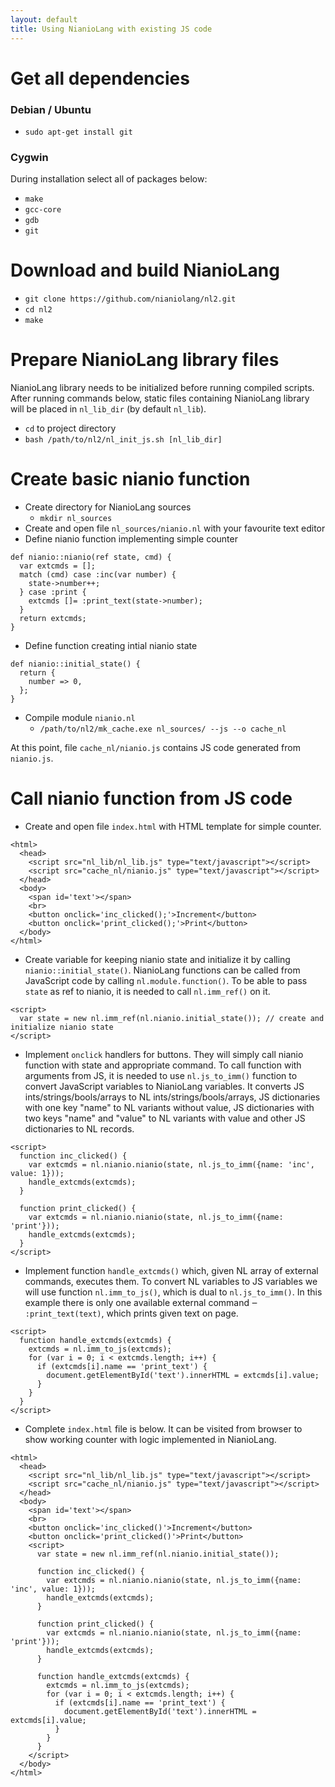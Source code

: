 ```yaml
---
layout: default
title: Using NianioLang with existing JS code 
---
```


# Get all dependencies

### Debian / Ubuntu
* `sudo apt-get install git`
### Cygwin
During installation select all of packages below:
* `make`
* `gcc-core`
* `gdb`
* `git`

# Download and build NianioLang
* `git clone https://github.com/nianiolang/nl2.git`
* `cd nl2`
* `make`

# Prepare NianioLang library files
NianioLang library needs to be initialized before running compiled scripts.
After running commands below, static files containing NianioLang library will be placed in `nl_lib_dir` (by default `nl_lib`).
* `cd` to project directory
* `bash /path/to/nl2/nl_init_js.sh [nl_lib_dir]`

# Create basic nianio function
* Create directory for NianioLang sources
  * `mkdir nl_sources`
* Create and open file `nl_sources/nianio.nl` with your favourite text editor
* Define nianio function implementing simple counter
```
def nianio::nianio(ref state, cmd) {
  var extcmds = [];
  match (cmd) case :inc(var number) {
    state->number++;
  } case :print {
    extcmds []= :print_text(state->number);
  }
  return extcmds;
}
```
* Define function creating intial nianio state
```
def nianio::initial_state() {
  return {
    number => 0,
  };
}
```
* Compile module `nianio.nl`
  * `/path/to/nl2/mk_cache.exe nl_sources/ --js --o cache_nl`

At this point, file `cache_nl/nianio.js` contains JS code generated from `nianio.js`.

# Call nianio function from JS code
* Create and open file `index.html` with HTML template for simple counter.
```
<html>
  <head>
    <script src="nl_lib/nl_lib.js" type="text/javascript"></script>
    <script src="cache_nl/nianio.js" type="text/javascript"></script>
  </head>
  <body>
    <span id='text'></span>
    <br>
    <button onclick='inc_clicked();'>Increment</button>
    <button onclick='print_clicked();'>Print</button>
  </body>
</html>
```
* Create variable for keeping nianio state and initialize it by calling `nianio::initial_state()`.
NianioLang functions can be called from JavaScript code by calling `nl.module.function()`.
To be able to pass `state` as ref to nianio, it is needed to call `nl.imm_ref()` on it.  
```
<script>
  var state = new nl.imm_ref(nl.nianio.initial_state()); // create and initialize nianio state
</script>
```
* Implement `onclick` handlers for buttons. They will simply call nianio function with state and appropriate command.
To call function with arguments from JS, it is needed to use `nl.js_to_imm()` function
to convert JavaScript variables to NianioLang variables. It converts JS ints/strings/bools/arrays to NL
ints/strings/bools/arrays, JS dictionaries with one key "name" to NL variants without value,
JS dictionaries with two keys "name" and "value" to NL variants with value and other JS dictionaries to NL records.
```
<script>
  function inc_clicked() {
    var extcmds = nl.nianio.nianio(state, nl.js_to_imm({name: 'inc', value: 1}));
    handle_extcmds(extcmds);
  }

  function print_clicked() {
    var extcmds = nl.nianio.nianio(state, nl.js_to_imm({name: 'print'}));
    handle_extcmds(extcmds);
  }
</script>
```
* Implement function `handle_extcmds()` which, given NL array of external commands, executes them.
To convert NL variables to JS variables we will use function `nl.imm_to_js()`, which is dual to `nl.js_to_imm()`.
In this example there is only one available external command ‒ `:print_text(text)`, which prints given text on page.
```
<script>
  function handle_extcmds(extcmds) {
    extcmds = nl.imm_to_js(extcmds);
    for (var i = 0; i < extcmds.length; i++) {
      if (extcmds[i].name == 'print_text') {
        document.getElementById('text').innerHTML = extcmds[i].value;
      }
    }
  }
</script>
```
* Complete `index.html` file is below.
It can be visited from browser to show working counter with logic implemented in NianioLang.
```
<html>
  <head>
    <script src="nl_lib/nl_lib.js" type="text/javascript"></script>
    <script src="cache_nl/nianio.js" type="text/javascript"></script>
  </head>
  <body>
    <span id='text'></span>
    <br>
    <button onclick='inc_clicked()'>Increment</button>
    <button onclick='print_clicked()'>Print</button>
    <script>
      var state = new nl.imm_ref(nl.nianio.initial_state());

      function inc_clicked() {
        var extcmds = nl.nianio.nianio(state, nl.js_to_imm({name: 'inc', value: 1}));
        handle_extcmds(extcmds);
      }

      function print_clicked() {
        var extcmds = nl.nianio.nianio(state, nl.js_to_imm({name: 'print'}));
        handle_extcmds(extcmds);
      }

      function handle_extcmds(extcmds) {
        extcmds = nl.imm_to_js(extcmds);
        for (var i = 0; i < extcmds.length; i++) {
          if (extcmds[i].name == 'print_text') {
            document.getElementById('text').innerHTML = extcmds[i].value;
          }
        }
      }
    </script>
  </body>
</html>
```
